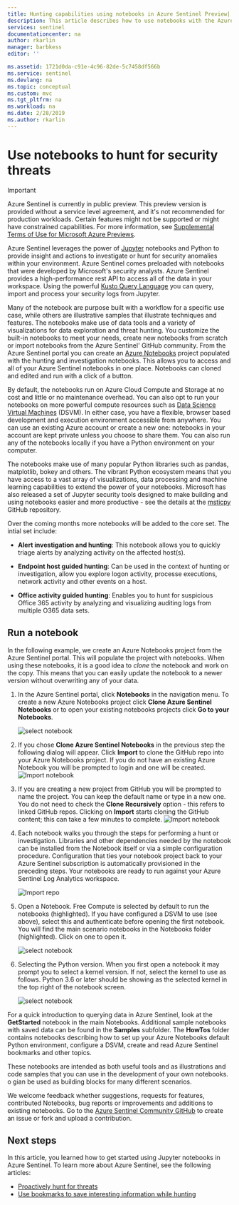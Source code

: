 ```yaml
---
title: Hunting capabilities using notebooks in Azure Sentinel Preview| Microsoft Docs
description: This article describes how to use notebooks with the Azure Sentinel hunting capabilities.
services: sentinel
documentationcenter: na
author: rkarlin
manager: barbkess
editor: ''

ms.assetid: 1721d0da-c91e-4c96-82de-5c7458df566b
ms.service: sentinel
ms.devlang: na
ms.topic: conceptual
ms.custom: mvc
ms.tgt_pltfrm: na
ms.workload: na
ms.date: 2/28/2019
ms.author: rkarlin
---
```


# Use notebooks to hunt for security threats

> [!IMPORTANT]
> Azure Sentinel is currently in public preview.
> This preview version is provided without a service level agreement, and it's not recommended for production workloads. Certain features might not be supported or might have constrained capabilities. 
> For more information, see [Supplemental Terms of Use for Microsoft Azure Previews](https://azure.microsoft.com/support/legal/preview-supplemental-terms/).

Azure Sentinel leverages the power of [Jupyter](https://jupyter.org/) notebooks and Python to provide insight and actions to investigate or hunt for security anomalies within your environment. Azure Sentinel comes preloaded with notebooks that were developed by Microsoft's security analysts. Azure Sentinel provides a high-performance rest API to access all of the data in your workspace. Using the powerful [Kusto Query Language](https://docs.microsoft.com/en-us/sharepoint/dev/general-development/keyword-query-language-kql-syntax-reference) you can query, import and process your security logs from Jupyter.

Many of the notebook are purpose built with a workflow for a specific use case, while others are illustrative samples that illustrate techniques and features. The notebooks make use of data tools and a variety of visualizations for data exploration and threat hunting.​ You customize the built-in notebooks to meet your needs, create new notebooks from scratch or import notebooks from the Azure Sentinel' GitHub community. From the Azure Sentinel portal you can create an [Azure Notebooks](https://notebooks.azure.com/) project populated with the hunting and investigation notebooks. This allows you to access and all of your Azure Sentinel notebooks in one place. Notebooks can cloned and edited and run with a click of a button.

By default, the notebooks run on Azure Cloud Compute and Storage at no cost and little or no maintenance overhead. You can also opt to run your notebooks on more powerful compute resources such as [Data Science Virtual Machines](https://azure.microsoft.com/en-us/services/virtual-machines/data-science-virtual-machines/) (DSVM). In either case, you have a flexible, browser based development and execution environment accessible from anywhere. You can use an existing Azure account or create a new one: notebooks in your account are kept private unless you choose to share them. You can also run any of the notebooks locally if you have a Python environment on your computer.

The notebooks make use of many popular Python libraries such as pandas, matplotlib, bokey and others. The vibrant Python ecosystem means that you have access to a vast array of visualizations, data processing and machine learning capabilities to extend the power of your notebooks. Microsoft has also released a set of Jupyter security tools designed to make building and using notebooks easier and more productive - see the details at the [msticpy](https://github.com/Microsoft/msticpy/) GitHub repository. 

Over the coming months more notebooks will be added to the core set. The intial set include:

- **Alert investigation and hunting**: This notebook allows you to quickly triage alerts by analyzing activity on the affected host(s).​

- **Endpoint host guided hunting**: Can be used in the context of hunting or investigation, allow you explore logon activity, processe executions, network activity and other events on a host.  ​

- **Office activity guided hunting**: Enables you to hunt for suspicious Office 365 activity by analyzing and visualizing auditing logs from multiple O365 data sets.​

## Run a notebook
In the following example, we create an Azure Notebooks project from the Azure Sentinel portal. This will populate the project with notebooks. When using these notebooks, it is a good idea to *clone* the notebook and work on the copy. This means that you can easily update the notebook to a newer version without overwriting any of your data.

1. In the Azure Sentinel portal, click **Notebooks** in the navigation menu. To create a new Azure Notebooks project click **Clone Azure Sentinel Notebooks** or to open your existing notebooks projects click **Go to your Notebooks**.
  
   ![select notebook](./media/notebooks/select-notebook.png)

2. If you chose **Clone Azure Sentinel Notebooks** in the previous step the following dialog will appear. Click **Import** to clone the GitHub repo into your Azure Notebooks project. If you do not have an existing Azure Notebook you will be prompted to login and one will be created.
   ![Import notebook](./media/notebooks/import1.png)
3. If you are creating a new project from GitHub you will be prompted to name the project. You can keep the default name or type in a new one. You do not need to check the **Clone Recursively** option - this refers to linked GitHub repos. Clicking on **Import** starts cloning the GitHub content; this can take a few minutes to complete.
   ![Import notebook](./media/notebooks/import1.png)
4. Each notebook walks you through the steps for performing a hunt or investigation. Libraries and other dependencies needed by the notebook can be installed from the Notebook itself or via a simple configuration procedure. Configuration that ties your notebook project back to your Azure Sentinel subscription is automatically provisioned in the preceding steps. Your notebooks are ready to run against your Azure Sentinel Log Analytics workspace.

   ![Import repo](./media/notebooks/import2.png)

5. Open a Notebook. Free Compute is selected by default to run the notebooks (highlighted). If you have configured a DSVM to use (see above), select this and authenticate before opening the first notebook. You will find the main scenario notebooks in the Notebooks folder (highlighted). Click on one to open it. 

   ![select notebook](./media/notebooks/import3.png)

6. Selecting the Python version. When you first open a notebook it may prompt you to select a kernel version. If not, select the kernel to use as follows. Python 3.6 or later should be showing as the selected kernel in the top right of the notebook screen. 

   ![select notebook](./media/notebooks/import3.png)
   
For a quick introduction to querying data in Azure Sentinel, look at the **GetStarted** notebook in the main Notebooks. Additional sample notebooks with saved data can be found in the **Samples** subfolder. The **HowTos** folder contains notebooks describing how to set up your Azure Notebooks default Python environment, configure a DSVM, create and read Azure Sentinel bookmarks and other topics.  

These notebooks are intended as both useful tools and as illustrations and code samples that you can use in the development of your own notebooks. o gian be used as building blocks for many different scenarios.

We welcome feedback whether suggestions, requests for features, contributed Notebooks, bug reports or improvements and additions to existing notebooks. Go to the [Azure Sentinel Community GitHub](https://github.com/Azure/Azure-Sentinel) to create an issue or fork and upload a contribution.


## Next steps
In this article, you learned how to get started using Jupyter notebooks in Azure Sentinel. To learn more about Azure Sentinel, see the following articles:

- [Proactively hunt for threats](hunting.md)
- [Use bookmarks to save interesting information while hunting](bookmarks.md)
